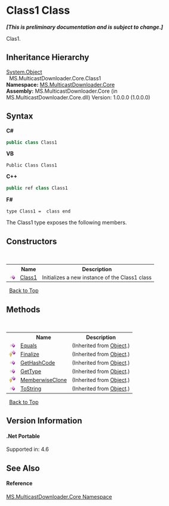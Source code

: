 # Class1 Class
 _**\[This is preliminary documentation and is subject to change.\]**_

Clas1.


## Inheritance Hierarchy
<a href="http://msdn2.microsoft.com/en-us/library/e5kfa45b" target="_blank">System.Object</a><br />&nbsp;&nbsp;MS.MulticastDownloader.Core.Class1<br />
**Namespace:**&nbsp;<a href="887f88d9-c97b-49b4-0af2-2e31a3f39d76">MS.MulticastDownloader.Core</a><br />**Assembly:**&nbsp;MS.MulticastDownloader.Core (in MS.MulticastDownloader.Core.dll) Version: 1.0.0.0 (1.0.0.0)

## Syntax

**C#**<br />
``` C#
public class Class1
```

**VB**<br />
``` VB
Public Class Class1
```

**C++**<br />
``` C++
public ref class Class1
```

**F#**<br />
``` F#
type Class1 =  class end
```

The Class1 type exposes the following members.


## Constructors
&nbsp;<table><tr><th></th><th>Name</th><th>Description</th></tr><tr><td>![Public method](media/pubmethod.gif "Public method")</td><td><a href="c78a584b-f7c7-cdc5-caa3-597111cf9cb0">Class1</a></td><td>
Initializes a new instance of the Class1 class</td></tr></table>&nbsp;
<a href="#class1-class">Back to Top</a>

## Methods
&nbsp;<table><tr><th></th><th>Name</th><th>Description</th></tr><tr><td>![Public method](media/pubmethod.gif "Public method")</td><td><a href="http://msdn2.microsoft.com/en-us/library/bsc2ak47" target="_blank">Equals</a></td><td> (Inherited from <a href="http://msdn2.microsoft.com/en-us/library/e5kfa45b" target="_blank">Object</a>.)</td></tr><tr><td>![Protected method](media/protmethod.gif "Protected method")</td><td><a href="http://msdn2.microsoft.com/en-us/library/4k87zsw7" target="_blank">Finalize</a></td><td> (Inherited from <a href="http://msdn2.microsoft.com/en-us/library/e5kfa45b" target="_blank">Object</a>.)</td></tr><tr><td>![Public method](media/pubmethod.gif "Public method")</td><td><a href="http://msdn2.microsoft.com/en-us/library/zdee4b3y" target="_blank">GetHashCode</a></td><td> (Inherited from <a href="http://msdn2.microsoft.com/en-us/library/e5kfa45b" target="_blank">Object</a>.)</td></tr><tr><td>![Public method](media/pubmethod.gif "Public method")</td><td><a href="http://msdn2.microsoft.com/en-us/library/dfwy45w9" target="_blank">GetType</a></td><td> (Inherited from <a href="http://msdn2.microsoft.com/en-us/library/e5kfa45b" target="_blank">Object</a>.)</td></tr><tr><td>![Protected method](media/protmethod.gif "Protected method")</td><td><a href="http://msdn2.microsoft.com/en-us/library/57ctke0a" target="_blank">MemberwiseClone</a></td><td> (Inherited from <a href="http://msdn2.microsoft.com/en-us/library/e5kfa45b" target="_blank">Object</a>.)</td></tr><tr><td>![Public method](media/pubmethod.gif "Public method")</td><td><a href="http://msdn2.microsoft.com/en-us/library/7bxwbwt2" target="_blank">ToString</a></td><td> (Inherited from <a href="http://msdn2.microsoft.com/en-us/library/e5kfa45b" target="_blank">Object</a>.)</td></tr></table>&nbsp;
<a href="#class1-class">Back to Top</a>

## Version Information


#### .Net Portable
Supported in: 4.6<br />

## See Also


#### Reference
<a href="887f88d9-c97b-49b4-0af2-2e31a3f39d76">MS.MulticastDownloader.Core Namespace</a><br />